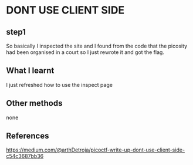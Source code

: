 # DONT USE CLIENT SIDE
## step1
So basically I inspected the site and I found from the code that the picosity had been organised in a court so I just rewrote it and got the flag.
## What I learnt
I just refreshed how to use the inspect page

## Other methods
none
## References

https://medium.com/@arthDetroja/picoctf-write-up-dont-use-client-side-c54c3687bb36
